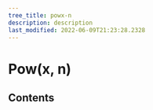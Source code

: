 ```yaml
---
tree_title: powx-n
description: description
last_modified: 2022-06-09T21:23:28.2328
---
```


# Pow(x, n)

## Contents
